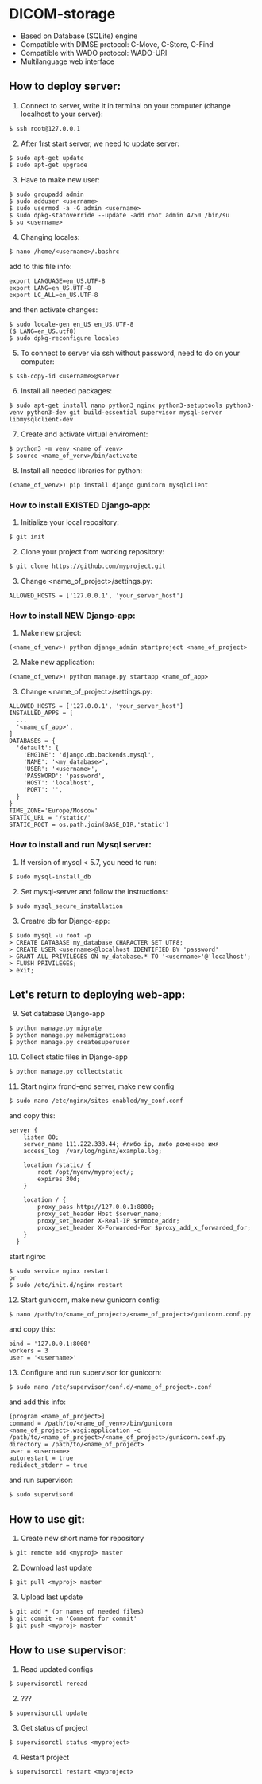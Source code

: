 # DICOM-storage
- Based on Database (SQLite) engine
- Compatible with DIMSE protocol: C-Move, C-Store, C-Find
- Compatible with WADO protocol: WADO-URI
- Multilanguage web interface

## How to deploy server:
1) Connect to server, write it in terminal on your computer (change localhost to your server):
```
$ ssh root@127.0.0.1
```
2) After 1rst start server, we need to update server:
```
$ sudo apt-get update
$ sudo apt-get upgrade
```
3) Have to make new user:
```
$ sudo groupadd admin
$ sudo adduser <username>
$ sudo usermod -a -G admin <username>
$ sudo dpkg-statoverride --update -add root admin 4750 /bin/su
$ su <username>
```
4) Changing locales:
```
$ nano /home/<username>/.bashrc
```
add to this file info:
```
export LANGUAGE=en_US.UTF-8
export LANG=en_US.UTF-8
export LC_ALL=en_US.UTF-8
```
and then activate changes:
```
$ sudo locale-gen en_US en_US.UTF-8
($ LANG=en_US.utf8)
$ sudo dpkg-reconfigure locales
```
5) To connect to server via ssh without password, need to do on your computer:
```
$ ssh-copy-id <username>@server
```
6) Install all needed packages:
```
$ sudo apt-get install nano python3 nginx python3-setuptools python3-venv python3-dev git build-essential supervisor mysql-server libmysqlclient-dev
```

7) Create and activate virtual enviroment:
```
$ python3 -m venv <name_of_venv>
$ source <name_of_venv>/bin/activate
```
8) Install all needed libraries for python:
```
(<name_of_venv>) pip install django gunicorn mysqlclient 
```
### How to install EXISTED Django-app:
1) Initialize your local repository: 
```
$ git init
```
2) Clone your project from working repository:
```
$ git clone https://github.com/myproject.git
```
3) Change <name_of_project>/settings.py:
```
ALLOWED_HOSTS = ['127.0.0.1', 'your_server_host']
```

### How to install NEW Django-app:
1) Make new project:
```
(<name_of_venv>) python django_admin startproject <name_of_project>
```
2) Make new application:
```
(<name_of_venv>) python manage.py startapp <name_of_app>
```
3) Change <name_of_project>/settings.py:
```
ALLOWED_HOSTS = ['127.0.0.1', 'your_server_host']
INSTALLED_APPS = [
  ...
  '<name_of_app>',
]
DATABASES = {
  'default': {
    'ENGINE': 'django.db.backends.mysql',
    'NAME': '<my_database>',
    'USER': '<username>',
    'PASSWORD': 'password',
    'HOST': 'localhost',
    'PORT': '',
  }
}
TIME_ZONE='Europe/Moscow'
STATIC_URL = '/static/'
STATIC_ROOT = os.path.join(BASE_DIR,'static')
```
### How to install and run Mysql server:
1) If version of mysql < 5.7, you need to run:
```
$ sudo mysql-install_db
```
2) Set mysql-server and follow the instructions:
```
$ sudo mysql_secure_installation
```
3) Creatre db for Django-app:
```
$ sudo mysql -u root -p
> CREATE DATABASE my_database CHARACTER SET UTF8;
> CREATE USER <username>@localhost IDENTIFIED BY 'password'
> GRANT ALL PRIVILEGES ON my_database.* TO '<username>'@'localhost';
> FLUSH PRIVILEGES;
> exit;
```
## Let's return to deploying web-app:
9) Set database Django-app
```
$ python manage.py migrate
$ python manage.py makemigrations
$ python manage.py createsuperuser
```
10) Collect static files in Django-app
```
$ python manage.py collectstatic
```
11) Start nginx frond-end server, make new config
```
$ sudo nano /etc/nginx/sites-enabled/my_conf.conf
```
and copy this:
```
server {
    listen 80;
    server_name 111.222.333.44; #либо ip, либо доменное имя
    access_log  /var/log/nginx/example.log;

    location /static/ {
        root /opt/myenv/myproject/;
        expires 30d;
    }

    location / {
        proxy_pass http://127.0.0.1:8000; 
        proxy_set_header Host $server_name;
        proxy_set_header X-Real-IP $remote_addr;
        proxy_set_header X-Forwarded-For $proxy_add_x_forwarded_for;
    }
  }
```
start nginx:
```
$ sudo service nginx restart
or
$ sudo /etc/init.d/nginx restart
```
12) Start gunicorn, make new gunicorn config:
```
$ nano /path/to/<name_of_project>/<name_of_project>/gunicorn.conf.py
```
and copy this:
```
bind = '127.0.0.1:8000'
workers = 3
user = '<username>'
```
13) Configure and run supervisor for gunicorn:
```
$ sudo nano /etc/supervisor/conf.d/<name_of_project>.conf
```
and add this info:
```
[program <name_of_project>]
command = /path/to/<name_of_venv>/bin/gunicorn <name_of_project>.wsgi:application -c /path/to/<name_of_project>/<name_of_project>/gunicorn.conf.py
directory = /path/to/<name_of_project>
user = <username>
autorestart = true
redidect_stderr = true
```
and run supervisor:
```
$ sudo supervisord
```

## How to use git:
1) Create new short name for repository
```
$ git remote add <myproj> master
```
2) Download last update 
```
$ git pull <myproj> master
```
3) Upload last update
```
$ git add * (or names of needed files)
$ git commit -m 'Comment for commit'
$ git push <myproj> master
```

## How to use supervisor:
1) Read updated configs
```
$ supervisorctl reread
```
2) ???
```
$ supervisorctl update
```
3) Get status of project
```
$ supervisorctl status <myproject>
```
4) Restart project
```
$ supervisorctl restart <myproject>
```
